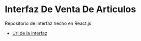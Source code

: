 # Interfaz De Venta De Articulos

Repositorio de interfaz hecho en React.js

- [Url de la interfaz](https://Axe10rellana.github.io/interface6/interface6)
